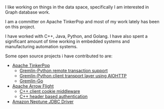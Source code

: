 I like working on things in the data space, specifically I am interested in Graph database work.

I am a committer on Apache TinkerPop and most of my work lately has been on this project.

I have worked with C++, Java, Python, and Golang. I have also spent a significant amount of time working in embedded systems and manufacturing automation systems.

Some open source projects i have contributed to are:
- [Apache TinkerPop](https://github.com/apache/tinkerpop)
  - [Gremlin-Python remote transaction support](https://github.com/apache/tinkerpop/pull/1515)
  - [Gremlin-Python client transport layer using AIOHTTP](https://github.com/apache/tinkerpop/pull/1416)
  - [Gremlin-Go](https://github.com/apache/tinkerpop/tree/master/gremlin-go)
- [Apache Arrow Flight](https://github.com/apache/arrow)
  - [C++ client cookie middleware](https://github.com/apache/arrow/pull/8725)
  - [C++ header based authentication](https://github.com/apache/arrow/pull/8724)
- [Amazon Neptune JDBC Driver](https://github.com/aws/amazon-neptune-jdbc-driver)
